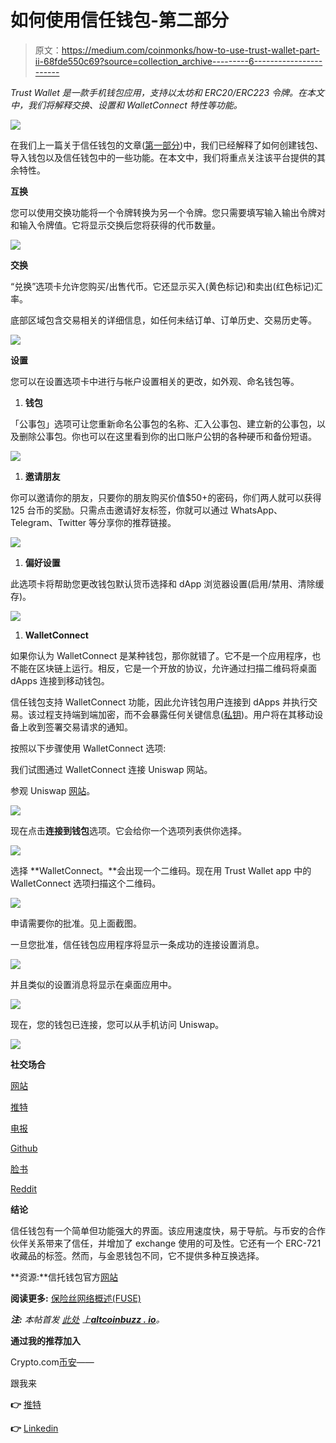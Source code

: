 # 如何使用信任钱包-第二部分

> 原文：<https://medium.com/coinmonks/how-to-use-trust-wallet-part-ii-68fde550c69?source=collection_archive---------6----------------------->

*Trust Wallet 是一款手机钱包应用，支持以太坊和 ERC20/ERC223 令牌。在本文中，我们将解释交换、设置和 WalletConnect 特性等功能。*

![](img/dee5af20aa539b6728a70f9fa0c8d9ea.png)

在我们上一篇关于信任钱包的文章([第一部分](https://ruma-das.medium.com/how-to-use-trust-wallet-part-i-7f5771f1d25e))中，我们已经解释了如何创建钱包、导入钱包以及信任钱包中的一些功能。在本文中，我们将重点关注该平台提供的其余特性。

**互换**

您可以使用交换功能将一个令牌转换为另一个令牌。您只需要填写输入输出令牌对和输入令牌值。它将显示交换后您将获得的代币数量。

![](img/4505cd471dab55ac8bcfb57f0514165b.png)

**交换**

“兑换”选项卡允许您购买/出售代币。它还显示买入(黄色标记)和卖出(红色标记)汇率。

底部区域包含交易相关的详细信息，如任何未结订单、订单历史、交易历史等。

![](img/76b293ae5f3cf3ed2fdd06ba566f4666.png)

**设置**

您可以在设置选项卡中进行与帐户设置相关的更改，如外观、命名钱包等。

1.  **钱包**

「公事包」选项可让您重新命名公事包的名称、汇入公事包、建立新的公事包，以及删除公事包。你也可以在这里看到你的出口账户公钥的各种硬币和备份短语。

![](img/1ecccadaa3017bac810b9017ca01aa19.png)

1.  **邀请朋友**

你可以邀请你的朋友，只要你的朋友购买价值$50+的密码，你们两人就可以获得 125 台币的奖励。只需点击邀请好友标签，你就可以通过 WhatsApp、Telegram、Twitter 等分享你的推荐链接。

![](img/4a6509c9211f41bc6fed46e748effcd1.png)

1.  **偏好设置**

此选项卡将帮助您更改钱包默认货币选择和 dApp 浏览器设置(启用/禁用、清除缓存)。

![](img/5db7b16d7d24e496c5ef452c6431759b.png)

1.  **WalletConnect**

如果你认为 WalletConnect 是某种钱包，那你就错了。它不是一个应用程序，也不能在区块链上运行。相反，它是一个开放的协议，允许通过扫描二维码将桌面 dApps 连接到移动钱包。

信任钱包支持 WalletConnect 功能，因此允许钱包用户连接到 dApps 并执行交易。该过程支持端到端加密，而不会暴露任何关键信息([私钥](https://www.altcoinbuzz.io/reviews/crypto-education/a-guide-on-private-keys/))。用户将在其移动设备上收到签署交易请求的通知。

按照以下步骤使用 WalletConnect 选项:

我们试图通过 WalletConnect 连接 Uniswap 网站。

参观 Uniswap [网站](https://app.uniswap.org/#/swap)。

![](img/565a00d89f98ea6f9be3e8d4642d5cd1.png)

现在点击**连接到钱包**选项。它会给你一个选项列表供你选择。

![](img/ca73442bf6c1122f30aed3ca8d510174.png)

选择 **WalletConnect。**会出现一个二维码。现在用 Trust Wallet app 中的 WalletConnect 选项扫描这个二维码。

![](img/e122e9e09d68342f3efa338e8c85b46c.png)

申请需要你的批准。见上面截图。

一旦您批准，信任钱包应用程序将显示一条成功的连接设置消息。

![](img/e5207bc6abe5d32c076553c442d287bc.png)

并且类似的设置消息将显示在桌面应用中。

![](img/bb862b5c3767226c6212c332cfec5e13.png)

现在，您的钱包已连接，您可以从手机访问 Uniswap。

![](img/a1c5a07a56d9d923519aff9a08a5cac2.png)

**社交场合**

[网站](https://trustwallet.com/)

[推特](https://twitter.com/trustwalletapp)

[电报](https://t.me/trust_announcements)

[Github](https://github.com/trustwallet)

[脸书](https://www.facebook.com/trustwalletapp)

[Reddit](https://www.reddit.com/r/trustapp/)

**结论**

信任钱包有一个简单但功能强大的界面。该应用速度快，易于导航。与币安的合作伙伴关系带来了信任，并增加了 exchange 使用的可及性。它还有一个 ERC-721 收藏品的标签。然而，与金恩钱包不同，它不提供多种互换选择。

**资源:**信托钱包官方[网站](https://trustwallet.com/)

**阅读更多:** [保险丝网络概述(FUSE)](/coinmonks/an-overview-of-the-fuse-network-fuse-679c1ff3422d)

***注:*** *本帖首发* [*此处*](https://www.altcoinbuzz.io/bitcoin-and-crypto-guide/how-to-use-trust-wallet-part-ii/) *上*[***altcoinbuzz . io***](http://www.altcoinbuzz.io/)*。*

**通过我的推荐加入**

Crypto.com[币安](https://binance.com/en/register?ref=E8PCD3AF)——

跟我来

**👉** [推特](https://twitter.com/rumadas123)

**👉** [Linkedin](https://www.linkedin.com/in/ruma-das-a1439320/)